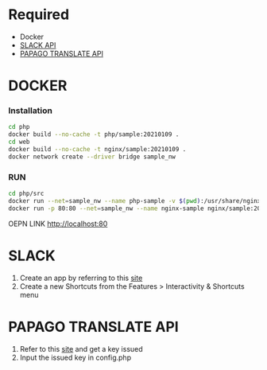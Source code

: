 # Required

-   Docker
-   [SLACK API](https://api.slack.com/)
-   [PAPAGO TRANSLATE API](https://developers.naver.com/docs/papago/papago-nmt-overview.md)

# DOCKER

### Installation

```bash
cd php
docker build --no-cache -t php/sample:20210109 .
cd web
docker build --no-cache -t nginx/sample:20210109 .
docker network create --driver bridge sample_nw
```

### RUN

```bash
cd php/src
docker run --net=sample_nw --name php-sample -v $(pwd):/usr/share/nginx/html php/sample:20210109
docker run -p 80:80 --net=sample_nw --name nginx-sample nginx/sample:20210109
```

OEPN LINK [http://localhost:80](http://localhost:80)

# SLACK

1. Create an app by referring to this [site](https://api.slack.com/)
2. Create a new Shortcuts from the Features > Interactivity & Shortcuts menu

# PAPAGO TRANSLATE API

1. Refer to this [site](https://developers.naver.com/docs/papago/papago-nmt-overview.md) and get a key issued
2. Input the issued key in config.php
